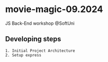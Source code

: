# movie-magic-09.2024
JS Back-End workshop @SoftUni

## Developing steps
    1. Initial Project Architecture
    2. Setup express
